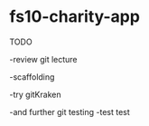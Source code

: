 # fs10-charity-app

TODO

-review git lecture

-scaffolding

-try gitKraken

-and further git testing
-test test
